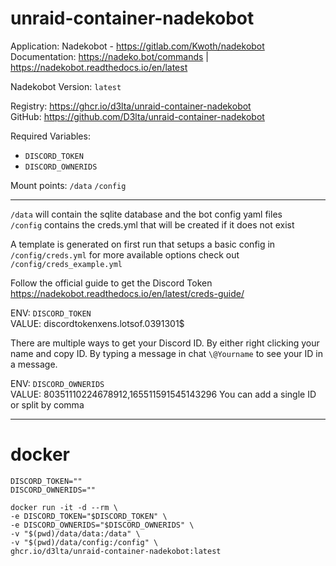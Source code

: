 # unraid-container-nadekobot

Application: Nadekobot - https://gitlab.com/Kwoth/nadekobot<br>
Documentation: https://nadeko.bot/commands | https://nadekobot.readthedocs.io/en/latest

Nadekobot Version: `latest`

Registry: https://ghcr.io/d3lta/unraid-container-nadekobot <br>
GitHub: https://github.com/D3lta/unraid-container-nadekobot

Required Variables:
- `DISCORD_TOKEN`
- `DISCORD_OWNERIDS`

Mount points:
`/data`
`/config`

---

`/data` will contain the sqlite database and the bot config yaml files <br>
`/config` contains the creds.yml that will be created if it does not exist

A template is generated on first run that setups a basic config in `/config/creds.yml`
for more available options check out `/config/creds_example.yml`

Follow the official guide to get the Discord Token
https://nadekobot.readthedocs.io/en/latest/creds-guide/

ENV: `DISCORD_TOKEN` <br>
VALUE: discordtokenxens.lotsof.0391301$

There are multiple ways to get your Discord ID.
By either right clicking your name and copy ID.
By typing a message in chat `\@Yourname` to see your ID in a message.

ENV: `DISCORD_OWNERIDS` <br>
VALUE: 80351110224678912,165511591545143296
You can add a single ID or split by comma


---

# docker

```
DISCORD_TOKEN=""
DISCORD_OWNERIDS=""

docker run -it -d --rm \
-e DISCORD_TOKEN="$DISCORD_TOKEN" \
-e DISCORD_OWNERIDS="$DISCORD_OWNERIDS" \
-v "$(pwd)/data/data:/data" \
-v "$(pwd)/data/config:/config" \
ghcr.io/d3lta/unraid-container-nadekobot:latest
```

